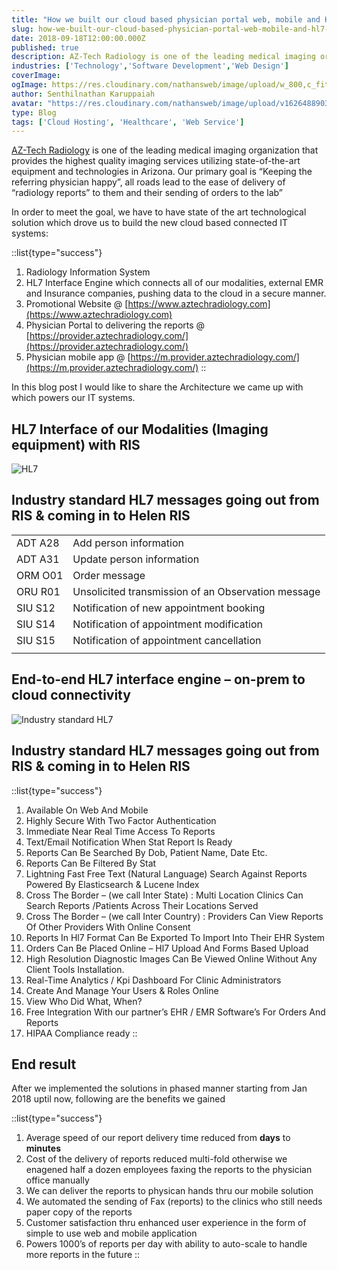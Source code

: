 ```yaml
---
title: "How we built our cloud based physician portal web, mobile and HL7 Interface engine – 01"
slug: how-we-built-our-cloud-based-physician-portal-web-mobile-and-hl7-interface-engine-01
date: 2018-09-18T12:00:00.000Z
published: true
description: AZ-Tech Radiology is one of the leading medical imaging organization that provides the highest quality imaging services utilizing state-of-the-art equipment and technologies in Arizona.
industries: ['Technology','Software Development','Web Design']
coverImage:
ogImage: https://res.cloudinary.com/nathansweb/image/upload/w_800,c_fit,l_text:Arial_60_bold:JIRA%20to%20DuckDB%20Bot:%20A%20Simple%20Python%20Data%20Pipeline%20with%20DLThub,g_north_east,x_30,y_40/v1711924071/senthilsweb-scl-card-template_cyxogj.webp
author: Senthilnathan Karuppaiah
avatar: "https://res.cloudinary.com/nathansweb/image/upload/v1626488903/profile/Senthil-profile-picture-01_al07i5.jpg"
type: Blog
tags: ['Cloud Hosting', 'Healthcare', 'Web Service']
---
```


<a class="dark:text-teal-400 relative transition hover:text-teal-500 dark:hover:text-teal-400"  href = "https://senthilsweb.wordpress.com/2018/09/18/az-tech-radiology-how-we-built-our-cloud-based-physician-portal-web-mobile-and-hl7-interface-engine-01/www.aztechradiology.com">AZ-Tech Radiology</a> is one of the leading medical imaging organization that provides the highest quality imaging services utilizing state-of-the-art equipment and technologies in Arizona.  Our primary goal is “Keeping the referring physician happy”, all roads lead to the ease of delivery of “radiology reports” to them and their sending of orders to the lab”

In order to meet the goal, we have to have state of the art technological solution which drove us to build the new cloud based connected IT systems:

::list{type="success"}
1. Radiology Information System
2. HL7 Interface Engine which connects all of our modalities, external EMR and Insurance companies, pushing data to the cloud in a secure manner.
3. Promotional Website @ [https://www.aztechradiology.com](https://www.aztechradiology.com)
4. Physician Portal to delivering the reports @ [https://provider.aztechradiology.com/](https://provider.aztechradiology.com/)
5. Physician mobile app @ [https://m.provider.aztechradiology.com/](https://m.provider.aztechradiology.com/)
::

In this blog post I would like to share the Architecture we came up with which powers our IT systems.

## HL7 Interface of our Modalities (Imaging equipment) with RIS

![HL7](https://senthilsweb.wordpress.com/wp-content/uploads/2018/09/az-tech-hl7-architecture1.png)

## Industry standard HL7 messages going out from RIS & coming in to Helen RIS

|                                              |                                                        |
|----------------------------------------------|--------------------------------------------------------|
|   ADT A28                                    | 	Add person information                              |
|   ADT A31                                    |    Update person information                           |
|   ORM O01                                    |    Order message                                       |
|   ORU R01                                    |    Unsolicited transmission of an Observation message  |
|   SIU S12                                    | 	Notification of new appointment booking             |
|   SIU S14                                    | 	Notification of appointment modification            |
|   SIU S15                                    | 	Notification of appointment cancellation            |
|                                              |                                                        |


## End-to-end HL7 interface engine – on-prem to cloud connectivity

![Industry standard HL7](https://senthilsweb.wordpress.com/wp-content/uploads/2018/09/az-tech-interface-architecture.png)

## Industry standard HL7 messages going out from RIS & coming in to Helen RIS

::list{type="success"}
1. Available On Web And Mobile
2. Highly Secure With Two Factor Authentication
3. Immediate Near Real Time Access To Reports
4. Text/Email Notification When Stat Report Is Ready
5. Reports Can Be Searched By Dob, Patient Name, Date Etc.
6. Reports Can Be Filtered By Stat
7. Lightning Fast Free Text (Natural Language) Search Against Reports Powered By Elasticsearch & Lucene Index
8. Cross The Border – (we call Inter State) : Multi Location Clinics Can Search Reports /Patients Across Their Locations Served
9. Cross The Border – (we call Inter Country) : Providers Can View Reports Of Other Providers With Online Consent
10. Reports In Hl7 Format Can Be Exported To Import Into Their EHR System
11. Orders Can Be Placed Online – Hl7 Upload And Forms Based Upload
12. High Resolution Diagnostic Images Can Be Viewed Online Without Any Client Tools Installation.
13. Real-Time Analytics / Kpi Dashboard For Clinic Administrators
14. Create And Manage Your Users & Roles Online
15. View Who Did What, When?
16. Free Integration With our partner’s EHR / EMR Software’s For Orders And Reports
17. HIPAA Compliance ready
::

## End result

After we implemented the solutions in phased manner starting from Jan 2018 uptil now, following are the benefits we gained

::list{type="success"}
1. Average speed of our report delivery time reduced from **days** to **minutes**
2. Cost of the delivery of reports reduced multi-fold otherwise we enagened half a dozen employees faxing the reports to the physician office manually
3. We can deliver the reports to physican hands thru our mobile solution
4. We automated the sending of Fax (reports) to the clinics who still needs paper copy of the reports
5. Customer satisfaction thru enhanced user experience in the form of simple to use web and mobile application
6. Powers 1000’s of reports per day with ability to auto-scale to handle more reports in the future
::

